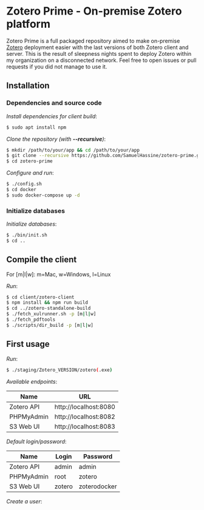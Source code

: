 # Zotero Prime - On-premise Zotero platform

Zotero Prime is a full packaged repository aimed to make on-premise [Zotero](https://www.zotero.org) deployment easier with the last versions of both Zotero client and server. This is the result of sleepness nights spent to deploy Zotero within my organization on a disconnected network. Feel free to open issues or pull requests if you did not manage to use it.

## Installation

### Dependencies and source code

*Install dependencies for client build*:
```bash
$ sudo apt install npm
```

*Clone the repository (with **--recursive**)*:
```bash
$ mkdir /path/to/your/app && cd /path/to/your/app
$ git clone --recursive https://github.com/SamuelHassine/zotero-prime.git
$ cd zotero-prime
```

*Configure and run*:
```bash
$ ./config.sh
$ cd docker
$ sudo docker-compose up -d
```

### Initialize databases

*Initialize databases*:
```bash
$ ./bin/init.sh
$ cd ..
```

## Compile the client

For [m|l|w]: m=Mac, w=Windows, l=Linux

*Run*:
```bash
$ cd client/zotero-client
$ npm install && npm run build
$ cd ../zotero-standalone-build
$ ./fetch_xulrunner.sh -p [m|l|w]
$ ./fetch_pdftools
$ ./scripts/dir_build -p [m|l|w]
```

## First usage

*Run*:
```bash
$ ./staging/Zotero_VERSION/zotero(.exe)
```

*Available endpoints*:

| Name          | URL                                           |
| ------------- | --------------------------------------------- |
| Zotero API    | http://localhost:8080                         |
| PHPMyAdmin    | http://localhost:8082                         |
| S3 Web UI     | http://localhost:8083                         |

*Default login/password*:

| Name          | Login                    | Password           |
| ------------- | ------------------------ | ------------------ |
| Zotero API    | admin                    | admin              |
| PHPMyAdmin    | root                     | zotero             |
| S3 Web UI     | zotero                   | zoterodocker       |

*Create a user*:
